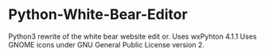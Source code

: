 # Python-White-Bear-Editor
Python3 rewrite of the white bear website edit or.
Uses wxPyhton 4.1.1
Uses GNOME icons under GNU General Public License version 2.